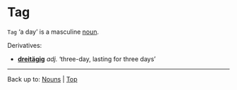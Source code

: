 # Tag

`Tag` ‘a day’ is a masculine [noun](../../index.md).

Derivatives:
- **[dreitägig](../../../adjectives/d/dr/dreitaegig.md)** *adj.* ‘three-day, lasting for three days’

----

Back up to: [Nouns](../../index.md) | [Top](../../../index.md)
